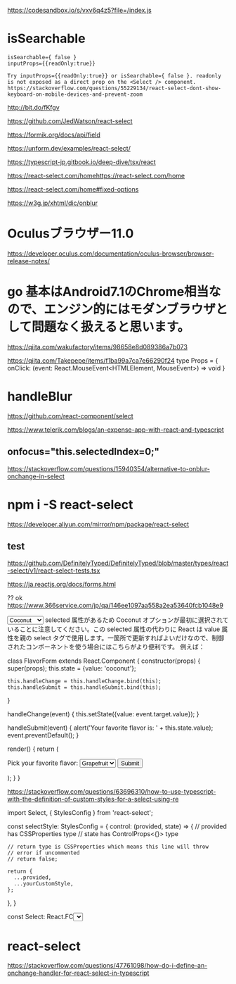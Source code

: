 https://codesandbox.io/s/vxv6q4z5?file=/index.js


# isSearchable
```
isSearchable={ false }
inputProps={{readOnly:true}}

Try inputProps={{readOnly:true}} or isSearchable={ false }. readonly is not exposed as a direct prop on the <Select /> component.
https://stackoverflow.com/questions/55229134/react-select-dont-show-keyboard-on-mobile-devices-and-prevent-zoom
```

http://bit.do/fKfgv


https://github.com/JedWatson/react-select

https://formik.org/docs/api/field


https://unform.dev/examples/react-select/ 

https://typescript-jp.gitbook.io/deep-dive/tsx/react

https://react-select.com/homehttps://react-select.com/home


https://react-select.com/home#fixed-options

https://w3g.jp/xhtml/dic/onblur

# Oculusブラウザー11.0
https://developer.oculus.com/documentation/oculus-browser/browser-release-notes/

# go 基本はAndroid7.1のChrome相当なので、エンジン的にはモダンブラウザとして問題なく扱えると思います。
https://qiita.com/wakufactory/items/98658e8d089386a7b073


https://qiita.com/Takepepe/items/f1ba99a7ca7e66290f24
type Props = {
  onClick: (event: React.MouseEvent<HTMLElement, MouseEvent>) => void
}

# handleBlur
https://github.com/react-component/select

https://www.telerik.com/blogs/an-expense-app-with-react-and-typescript
## onfocus="this.selectedIndex=0;"

https://stackoverflow.com/questions/15940354/alternative-to-onblur-onchange-in-select

# npm i -S react-select
https://developer.aliyun.com/mirror/npm/package/react-select

## test
https://github.com/DefinitelyTyped/DefinitelyTyped/blob/master/types/react-select/v1/react-select-tests.tsx

https://ja.reactjs.org/docs/forms.html

?? ok
https://www.366service.com/jp/qa/146ee1097aa558a2ea53640fcb1048e9

<select>
  <option value="grapefruit">Grapefruit</option>
  <option value="lime">Lime</option>
  <option selected value="coconut">Coconut</option>
  <option value="mango">Mango</option>
</select>
selected 属性があるため Coconut オプションが最初に選択されていることに注意してください。この selected 属性の代わりに React は value 属性を親の select タグで使用します。一箇所で更新すればよいだけなので、制御されたコンポーネントを使う場合にはこちらがより便利です。 例えば：

class FlavorForm extends React.Component {
  constructor(props) {
    super(props);
    this.state = {value: 'coconut'};

    this.handleChange = this.handleChange.bind(this);
    this.handleSubmit = this.handleSubmit.bind(this);
  }

  handleChange(event) {
    this.setState({value: event.target.value});
  }

  handleSubmit(event) {
    alert('Your favorite flavor is: ' + this.state.value);
    event.preventDefault();
  }

  render() {
    return (
      <form onSubmit={this.handleSubmit}>
        <label>
          Pick your favorite flavor:
          <select value={this.state.value} onChange={this.handleChange}>
            <option value="grapefruit">Grapefruit</option>
            <option value="lime">Lime</option>
            <option value="coconut">Coconut</option>
            <option value="mango">Mango</option>
          </select>
        </label>
        <input type="submit" value="Submit" />
      </form>
    );
  }
}


https://stackoverflow.com/questions/63696310/how-to-use-typescript-with-the-definition-of-custom-styles-for-a-select-using-re

import Select, { StylesConfig } from 'react-select';

const selectStyle: StylesConfig = {
  control: (provided, state) => {
    // provided has CSSProperties type
    // state has ControlProps<{}> type

    // return type is CSSProperties which means this line will throw
    // error if uncommented
    // return false;

    return {
      ...provided,
      ...yourCustomStyle,
    };
  },
}

const Select: React.FC<Select> = (
  {defaultValue, onChange, options}: Select) => (
  <ReactSelect
    styles={selectStyles}
    …
  </ReactSelect>
)

# react-select
https://stackoverflow.com/questions/47761098/how-do-i-define-an-onchange-handler-for-react-select-in-typescript
